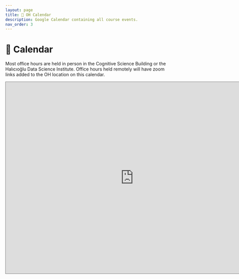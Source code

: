 ```yaml
---
layout: page
title: 📆 OH Calendar
description: Google Calendar containing all course events.
nav_order: 3
---
```


# 📆 Calendar

Most office hours are held in person in the Cognitive Science Building or the Halıcıoğlu Data Science Institute. Office hours held remotely will have zoom links added to the OH location on this calendar.

<iframe src="https://calendar.google.com/calendar/embed?height=600&wkst=1&ctz=America%2FLos_Angeles&showPrint=0&mode=AGENDA&title=COGS%209%20Office%20Hours&src=Y180YzgxYmY1ZDIyMzQ0NjYwYzk1YjA5OWI4ZmZhMjYxNDM0MjU1MzM3YjUzMWU3YjZiNzg0ODllYzAxMjZiMDZkQGdyb3VwLmNhbGVuZGFyLmdvb2dsZS5jb20&color=%234285F4" style="border:solid 1px #777" width="800" height="600" frameborder="0" scrolling="no"></iframe>
